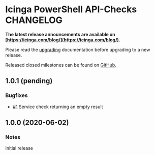 # Icinga PowerShell API-Checks CHANGELOG

**The latest release announcements are available on [https://icinga.com/blog/](https://icinga.com/blog/).**

Please read the [upgrading](30-Upgrading-API-Checks.md) documentation before upgrading to a new release.

Released closed milestones can be found on [GitHub](https://github.com/Icinga/icinga-powershell-apichecks/milestones?state=closed).

## 1.0.1 (pending)

### Bugfixes

* [#1](https://github.com/Icinga/icinga-powershell-apichecks/issues/1) Service check returning an empty result

## 1.0.0 (2020-06-02)

### Notes

Initial release
